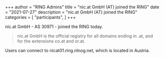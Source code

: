 +++
author = "RING Admins"
title = "nic.at GmbH (AT) joined the RING"
date = "2021-07-27"
description = "nic.at GmbH (AT) joined the RING"
categories = [
    "participants",
]
+++

nic.at GmbH - AS 30971 - joined the RING today.

> nic.at GmbH is the official registry for all domains ending in .at, and for the extensions co.at and or.at.

Users can connect to nicat01.ring.nlnog.net, which is located in Austria.
